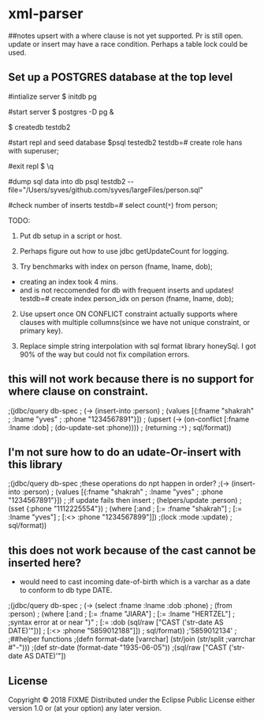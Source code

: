 # xml-parser



##notes
upsert with a where clause is not yet supported. Pr is still open.
update or insert may have a race condition. Perhaps a table lock could be used.

## Set up a POSTGRES database at the top level

#intialize server
$ initdb pg

#start server
$ postgres -D pg &

$ createdb testdb2

#start repl and seed database
$psql testedb2
testdb=# create role hans with superuser;

#exit repl
$ \q

#dump sql data into db
psql testdb2 --file="/Users/syves/github.com/syves/largeFiles/person.sql"

#check number of inserts
testdb=# select count(`*`) from person;

TODO:
1. Put db setup in a script or host.

2. Perhaps figure out how to use jdbc getUpdateCount for logging.

1. Try benchmarks with index on person (fname, lname, dob);

* creating an index took 4 mins.
* and is not reccomended for db with frequent inserts and updates!
testdb=# create index person_idx on person (fname, lname, dob);

2. Use upsert once ON CONFLICT constraint actually supports where clauses with multiple collumns(since we have not unique constraint, or primary key).

3. Replace simple string interpolation with sql format library honeySql. I got 90% of the way but could not fix compilation errors.

## this will not work because there is no support for where clause on constraint.
;(jdbc/query db-spec
;  (-> (insert-into :person)
;      (values [{:fname "shakrah"
;                :lname "yves"
;                :phone "1234567891"}])
;      (upsert (-> (on-conflict [:fname :lname :dob]
;                  (do-update-set :phone))))
;      (returning :`*`)
;      sql/format))

## I'm not sure how to do an udate-Or-insert with this library
;(jdbc/query db-spec
  ;these operations do npt happen in order?
  ;(-> (insert-into :person)
  ;    (values [{:fname "shakrah"
  ;              :lname "yves"
  ;              :phone "1234567891"}])
  ;    ;if update fails then insert
  ;    (helpers/update :person)
  ;    (sset {:phone "1112225554"})
  ;    (where [:and
  ;              [:= :fname "shakrah"]
  ;              [:= :lname "yves"]
  ;              [:<> :phone "1234567899"]])
      ;(lock :mode :update)
  ;    sql/format))

## this does not work because of the cast cannot be inserted here?
* would need to cast incoming date-of-birth which is a varchar as a date to conform to db type DATE.

;(jdbc/query db-spec
;  (-> (select :fname :lname :dob :phone)
;      (from :person)
;      (where [:and
;                [:= :fname "JIARA"]
;                [:= :lname "HERTZEL"]
;                ;syntax error at or near ")"
;                [:= :dob (sql/raw ["CAST ('str-date AS DATE)'"])]
;                [:<> :phone "5859012188"]])
;      sql/format))
;'5859012134'
;
;##helper functions
;(defn format-date [varrchar] (str/join (str/split ;varrchar #"-")))
;(def str-date (format-date "1935-06-05"))
;(sql/raw ["CAST ('str-date AS DATE)'"])

## License
Copyright © 2018 FIXME
Distributed under the Eclipse Public License either version 1.0 or (at
your option) any later version.
